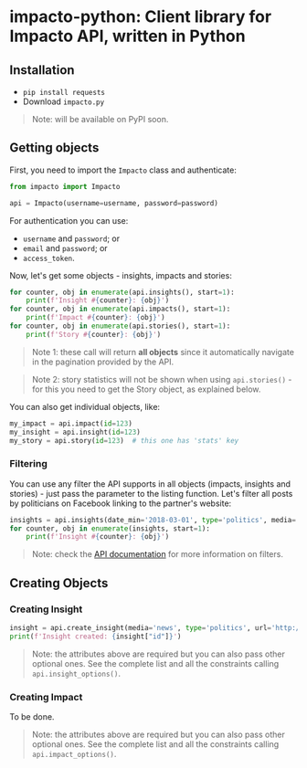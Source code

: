 # impacto-python: Client library for Impacto API, written in Python


## Installation

- `pip install requests`
- Download `impacto.py`

> Note: will be available on PyPI soon.


## Getting objects

First, you need to import the `Impacto` class and authenticate:

```python
from impacto import Impacto

api = Impacto(username=username, password=password)
```

For authentication you can use:
- `username` and `password`; or
- `email` and `password`; or
- `access_token`.


Now, let's get some objects - insights, impacts and stories:

```python
for counter, obj in enumerate(api.insights(), start=1):
    print(f'Insight #{counter}: {obj}')
for counter, obj in enumerate(api.impacts(), start=1):
    print(f'Impact #{counter}: {obj}')
for counter, obj in enumerate(api.stories(), start=1):
    print(f'Story #{counter}: {obj}')
```

> Note 1: these call will return **all objects** since it automatically
> navigate in the pagination provided by the API.

> Note 2: story statistics will not be shown when using `api.stories()` - for
> this you need to get the Story object, as explained below.

You can also get individual objects, like:

```python
my_impact = api.impact(id=123)
my_insight = api.insight(id=123)
my_story = api.story(id=123)  # this one has 'stats' key
```

### Filtering

You can use any filter the API supports in all objects (impacts, insights and
stories) - just pass the parameter to the listing function. Let's filter all
posts by politicians on Facebook linking to the partner's website:

```python
insights = api.insights(date_min='2018-03-01', type='politics', media='facebook')
for counter, obj in enumerate(insights, start=1):
    print(f'Insight #{counter}: {obj}')
```

> Note: check the [API documentation](api.md) for more information on filters.


## Creating Objects

### Creating Insight

```python
insight = api.create_insight(media='news', type='politics', url='http://some.url')
print(f'Insight created: {insight["id"]}')
```

> Note: the attributes above are required but you can also pass other optional
> ones. See the complete list and all the constraints calling
> `api.insight_options()`.


### Creating Impact

To be done.

> Note: the attributes above are required but you can also pass other optional
> ones. See the complete list and all the constraints calling
> `api.impact_options()`.
